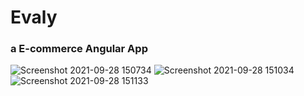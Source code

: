 # Evaly
### a E-commerce Angular App

![Screenshot 2021-09-28 150734](https://user-images.githubusercontent.com/65096534/135059000-47d39f3a-0629-411e-af37-9d7abdf21428.png)
![Screenshot 2021-09-28 151034](https://user-images.githubusercontent.com/65096534/135059010-67e234c8-dbdb-457f-b7a3-1381ad9077d0.png)
![Screenshot 2021-09-28 151133](https://user-images.githubusercontent.com/65096534/135059047-f228f42f-1f84-4c9d-a139-6c3882c9356b.png)

